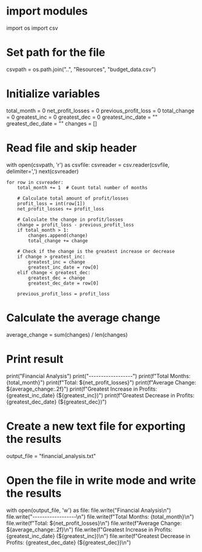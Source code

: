 # import modules
import os
import csv

# Set path for the file
csvpath = os.path.join("..", "Resources", "budget_data.csv")

# Initialize variables
total_month = 0
net_profit_losses = 0
previous_profit_loss = 0
total_change = 0
greatest_inc = 0
greatest_dec = 0
greatest_inc_date = ""
greatest_dec_date = ""
changes = []

# Read file and skip header
with open(csvpath, 'r') as csvfile:
    csvreader = csv.reader(csvfile, delimiter=',')
    next(csvreader)

    for row in csvreader:
        total_month += 1  # Count total number of months

        # Calculate total amount of profit/losses
        profit_loss = int(row[1])
        net_profit_losses += profit_loss

        # Calculate the change in profit/losses
        change = profit_loss - previous_profit_loss
        if total_month > 1:
            changes.append(change)
            total_change += change

        # Check if the change is the greatest increase or decrease
        if change > greatest_inc:
            greatest_inc = change
            greatest_inc_date = row[0]
        elif change < greatest_dec:
            greatest_dec = change
            greatest_dec_date = row[0]

        previous_profit_loss = profit_loss

# Calculate the average change
average_change = sum(changes) / len(changes)

# Print result
print("Financial Analysis")
print("------------------")
print(f"Total Months: {total_month}")
print(f"Total: ${net_profit_losses}")
print(f"Average Change: ${average_change:.2f}")
print(f"Greatest Increase in Profits: {greatest_inc_date} (${greatest_inc})")
print(f"Greatest Decrease in Profits: {greatest_dec_date} (${greatest_dec})")

# Create a new text file for exporting the results
output_file = "financial_analysis.txt"

# Open the file in write mode and write the results
with open(output_file, 'w') as file:
    file.write("Financial Analysis\n")
    file.write("------------------\n")
    file.write(f"Total Months: {total_month}\n")
    file.write(f"Total: ${net_profit_losses}\n")
    file.write(f"Average Change: ${average_change:.2f}\n")
    file.write(f"Greatest Increase in Profits: {greatest_inc_date} (${greatest_inc})\n")
    file.write(f"Greatest Decrease in Profits: {greatest_dec_date} (${greatest_dec})\n")

